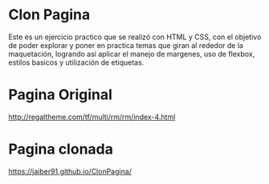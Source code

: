 # Clon Pagina

Este es un ejercicio practico que se realizó con HTML y CSS, con el objetivo de poder explorar y poner en practica temas que giran al rededor de la maquetación, logrando así aplicar el manejo de margenes, uso de flexbox, estilos basicos y utilización de etiquetas.

# Pagina Original
http://regaltheme.com/tf/multi/rm/rm/index-4.html

# Pagina clonada
https://jaiber91.github.io/ClonPagina/



